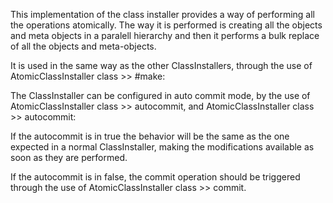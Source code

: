 This implementation of the class installer provides a way of performing all the operations atomically. 
The way it is performed is creating all the objects and meta objects in a paralell hierarchy and then 
it performs a bulk replace of all the objects and meta-objects.

It is used in the same way as the other ClassInstallers, through the use of AtomicClassInstaller class >> #make:

The ClassInstaller can be configured in auto commit mode, by the use of AtomicClassInstaller class >> autocommit, and 
AtomicClassInstaller class >> autocommit: 

If the autocommit is in true the behavior will be the same as the one expected in a normal ClassInstaller, making the modifications available 
as soon as they are performed. 

If the autocommit is in false, the commit operation should be triggered through the use of AtomicClassInstaller class >> commit.

